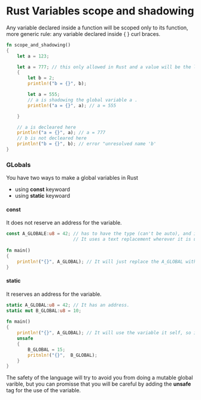 # Rust Variables scope and shadowing
Any variable declared inside a function will be scoped only to its function, more generic rule: any variable declared inside { } curl braces.

``` rust
fn scope_and_shadowing()
{
    let a = 123;

    let a = 777; // this only allowed in Rust and a value will be the last one.
    {
        let b = 2;
        println!("b = {}", b);

        let a = 555;
        // a is shadowing the global variable a .
        println!("a = {}", a); // a = 555

    }

    // a is decleared here
    println!("a = {}", a); // a = 777
    // b is not decleared here
    println!("b = {}", b); // error "unresolved name 'b'
}
```

### GLobals

You have two ways to make a global variables in Rust
- using **const** keywoard
- using **static** keywoard

#### const
It does not reserve an address for the variable.

``` rust
const A_GLOBALE:u8 = 42; // has to have the type (can't be auto), and it has not address.
                         // It uses a text replacement wherever it is used.
                         
fn main()
{
    println!("{}", A_GLOBAL); // It will just replace the A_GLOBAL with 42.
}
```

#### static
It reserves an address for the variable.

``` rust
static A_GLOBAL:u8 = 42; // It has an address.
static mut B_GLOBAL:u8 = 10;
       
fn main()
{
    println!("{}", A_GLOBAL); // It will use the variable it self, so if it is mutable, it will be changed every were.
    unsafe
    {
        B_GLOBAL = 15;
        pritnln!("{}",  B_GLOBAL);
    }
}
```
The safety of the language will try to avoid you from doing a mutable global varible,
but you can promisse that you will be careful by adding the **unsafe** tag for the use of the variable.
